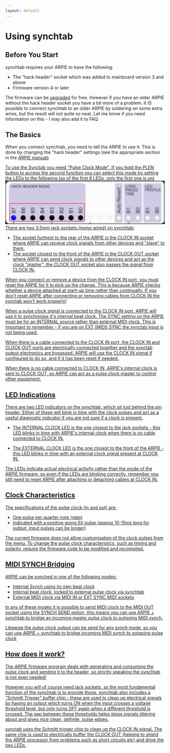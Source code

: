 ```yaml
---
layout: default
---
```


# Using synchtab

## Before You Start
synchtab requires your ARPIE to have the following:

- The "hack header" socket which was added to mainboard version 3 and above
- Firmware version 4 or later

The firmware can be <a href="../arpie/update.html">upgraded</a> for free. However if you have an older ARPIE without the hack header socket you have a bit more of a problem. It IS possible to connect synchtab to an older ARPIE by soldering on some extra wires, but the result will not quite so neat. Let me know if you need information on this - I may also add it to FAQ.


## The Basics
When you connect synchtab, you need to tell the ARPIE to use it. This is done by changing the "hack header" settings (see the appropriate section in the <a href="..\arpie\manual.html#hh">ARPIE manual)

To use the Synctab you need "Pulse Clock Mode". If you hold the PLEN button to access the second function you can select this mode by setting the LEDs to the following (so of the first 8 LEDs, only the first one is on)
<br>
<img src="img/setting.gif">
<br>
There are two 3.5mm jack sockets (mono wired) on synchtab:

- The socket furthest to the rear of the ARPIE is the CLOCK IN socket where ARPIE can receive clock signals from other devices and "slave" to them.
- The socket closest to the front of the ARPIE is the CLOCK OUT socket where ARPIE can send clock signals to other devices and act as the clock "master". the CLOCK OUT socket also passes the signal from CLOCK IN.

When you connect or remove a device from the CLOCK IN port, you must reset the ARPIE for it to pick up the change. This is because ARPIE checks whether a device attached at start-up time rather than continually. If you don't reset ARPIE after connecting or removing cables from CLOCK IN the synctab won't work properly!

When a pulse clock signal is connected to the CLOCK IN port, ARPIE will use it to synchronise it's internal beat clock. The SYNC setting on the ARPIE must be for an INTERNAL source rather than external MIDI clock. This is important to remember - if you are on EXT (MIDI) SYNC the synctab input is not being used.

When there is a cable connected to the CLOCK IN port, the CLOCK IN and CLOCK OUT ports are electrically connected together and the synctab output electronics are bypassed. ARPIE will use the CLOCK IN signal if configured to do so, and if it has been reset if needed.

When there is no cable connected to CLOCK IN, ARPIE's internal clock is sent to CLOCK OUT, so ARPIE can act as a pulse clock master to control other equipment. 

## LED Indications
There are two LED indicators on the synchtab, which sit just behind the pin header. Either of these will blink in time with the clock pulses and act as a useful diagnostic indicator if you are not sure if a clock is present. 

- The INTERNAL CLOCK LED is the one closest to the jack sockets - this LED blinks in time with ARPIE's internal clock when there is no cable connected to CLOCK IN.

- The EXTERNAL CLOCK LED is the one closest to the front of the ARPIE - this LED blinks in time with an external clock signal present at CLOCK IN.

The LEDs indicate actual electrical activity rather than the mode of the ARPIE firmware, so even if the LEDs are blinking correctly, remember you still need to reset ARPIE after attaching or detaching cables at CLOCK IN.

## Clock Characteristics
The specifications of the pulse clock (in and out) are:

- One pulse per quarter note (step)
- Indicated with a positive going 5V pulse (approx 10-15ms long for output, input pulses can be longer)

The current firmware does not allow customisation of the clock pulses from the menu. To change the pulse clock characteristics, such as timing and polarity, require the firmware code to be modified and recompiled.

## MIDI SYNCH Bridging
ARPIE can be synched in one of the following modes:

- Internal Synch using its own beat clock
- Internal beat clock, locked to external pulse clock via synchtab 
- External MIDI clock via MIDI IN or EXT SYNC MIDI sockets

In any of these modes it is possible to send MIDI clock to the MIDI OUT socket using the SYNCH SEND option, this means you can use ARPIE + synchtab to bridge an incoming master pulse clock to outgoing MIDI synch.

Likewise the pulse clock output can be send for any synch mode, so you can use ARPIE + synchtab to bridge incoming MIDI synch to outgoing pulse clock

## How does it work?
The ARPIE firmware program deals with generating and consuming the pulse clock and sending it to the header, so strictly speaking the synchtab is not even needed! 

However you will of course need jack sockets, so the most fundamental function of the synchtab is to provide those. synchtab also includes a "Schmitt Trigger" buffer chip - these are used to clean up electrical signals by having an output which turns ON when the input crosses a voltage threshold level, but only turns OFF again when a different threshold is crossed. The gap between these thresholds helps stops signals jittering about and gives nice clean, definite, pulse edges. 

synctab uses the Schmitt trigger chip to clean up the CLOCK IN signal. The same chip is used to electrically buffer the CLOCK OUT (helping to shield the ARPIE processor from problems such as short circuits etc) and drive the two LEDs.

